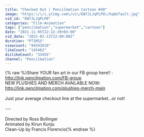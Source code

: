 ```yaml
---
title: "Checked Out | Pencilmation Cartoon #40"
image: "https:\/\/i.ytimg.com\/vi\/EW7JLJqPLP8\/hqdefault.jpg"
vid_id: "EW7JLJqPLP8"
categories: "Film-Animation"
tags: ["pencilmation","supermarket","cartoon"]
date: "2021-11-05T22:22:39+03:00"
vid_date: "2015-02-13T22:00:00Z"
duration: "PT1M1S"
viewcount: "94593010"
likeCount: "145462"
dislikeCount: "33455"
channel: "Pencilmation"
---
```

{% raw %}Share YOUR fan art in our FB group here!! : <a rel="nofollow" target="blank" href="http://link.pencilmation.com/FB-group">http://link.pencilmation.com/FB-group</a><br />NEW PLUSHIES AND MERCH AVAILABLE NOW: <a rel="nofollow" target="blank" href="http://link.pencilmation.com/plushies-merch-main">http://link.pencilmation.com/plushies-merch-main</a><br /><br />Just your average checkout line at the supermarket...or not!<br /><br />---<br /><br />Directed by Ross Bollinger<br />Animated by Kirun Kunju<br />Clean-Up by Francis Florencio{% endraw %}
